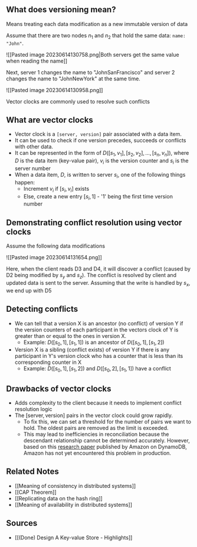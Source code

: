 ## What does versioning mean?
Means treating each data modification as a new immutable version of data

Assume that there are two nodes $n_{1}$ and $n_{2}$ that hold the same data: `name: "John"`. 

![[Pasted image 20230614130758.png|Both servers get the same value when reading the name]]

Next, $\text{server 1}$ changes the name to "JohnSanFrancisco" and $\text{server 2}$ changes the name to "JohnNewYork" at the same time. 

![[Pasted image 20230614130958.png]]

Vector clocks are commonly used to resolve such conflicts

## What are vector clocks
- Vector clock is a `[server, version]` pair associated with a data item.
- It can be used to check if one version precedes, succeeds or conflicts with other data.
- It can be represented in the form of $D([s_{1}, v_{1}], [s_{2}, v_{2}], \dots , [s_{n}, v_{n}])$, where $D$ is the data item (key-value pair), $v_{i}$ is the version counter and $s_{i}$ is the server number
- When a data item, $D$, is written to server $s_{i}$, one of the following things happen:
	- Increment $v_{i}$ if $[s_{i}, v_{i}]$ exists
	- Else, create a new entry $[s_{i}, 1]$ - '$1$' being the first time version number

## Demonstrating conflict resolution using vector clocks
Assume the following data modifications

![[Pasted image 20230614131654.png]]

Here, when the client reads $\text{D3}$ and $\text{D4}$, it will discover a conflict (caused by $\text{D2}$ being modified by $s_{y}$ and $s_{z}$). The conflict is resolved by client and updated data is sent to the server. Assuming that the write is handled by $s_{x}$, we end up with $\text{D5}$

## Detecting conflicts
- We can tell that a version X is an ancestor (no conflict) of version Y if the version counters of each participant in the vectors clock of Y is greater than or equal to the ones in version X.
	- Example: $D([s_{0}, 1], [s_{1}, 1])$ is an ancestor of $D([s_{0}, 1], [s_{1}, 2])$
- Version X is a sibling (conflict exists) of version Y if there is any participant in Y's version clock who has a counter that is less than its corresponding counter in X
	- Example: $D([s_{0}, 1], [s_{1}, 2])$ and $D([s_{0}, 2], [s_{1}, 1])$ have a conflict

## Drawbacks of vector clocks
- Adds complexity to the client because it needs to implement conflict resolution logic
- The $[\text{server}, \text{version}]$ pairs in the vector clock could grow rapidly.
	- To fix this, we can set a threshold for the number of pairs we want to hold. The oldest pairs are removed as the limit is exceeded.
	- This may lead to inefficiencies in reconciliation because the descendant relationship cannot be determined accurately. However, based on this [research paper](https://www.allthingsdistributed.com/files/amazon-dynamo-sosp2007.pdf) published by Amazon on DynamoDB, Amazon has not yet encountered this problem in production.

## Related Notes
- [[Meaning of consistency in distributed systems]]
- [[CAP Theorem]]
- [[Replicating data on the hash ring]]
- [[Meaning of availability in distributed systems]]

## Sources
- [[(Done) Design A Key-value Store - Highlights]]